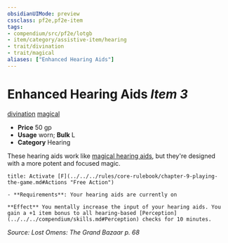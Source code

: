```yaml
---
obsidianUIMode: preview
cssclass: pf2e,pf2e-item
tags:
- compendium/src/pf2e/lotgb
- item/category/assistive-item/hearing
- trait/divination
- trait/magical
aliases: ["Enhanced Hearing Aids"]
---
```

# Enhanced Hearing Aids *Item 3*  
[divination](../../../Rules/traits/divination.md)  [magical](../../../Rules/traits/magical.md)  

- **Price** 50 gp
- **Usage** worn; **Bulk** L
- **Category** Hearing

These hearing aids work like [magical hearing aids](magical-hearing-aids-lotgb.md), but they're designed with a more potent and focused magic.

```ad-embed-ability
title: Activate [F](../../../rules/core-rulebook/chapter-9-playing-the-game.md#Actions "Free Action")

- **Requirements**: Your hearing aids are currently on

**Effect** You mentally increase the input of your hearing aids. You gain a +1 item bonus to all hearing-based [Perception](../../../compendium/skills.md#Perception) checks for 10 minutes.
```

*Source: Lost Omens: The Grand Bazaar p. 68*
